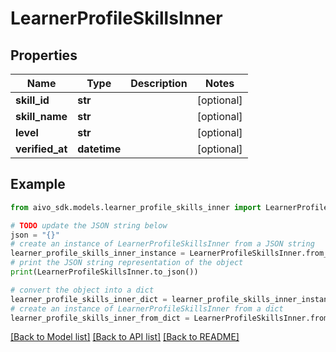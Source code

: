 # LearnerProfileSkillsInner

## Properties

Name | Type | Description | Notes
------------ | ------------- | ------------- | -------------
**skill_id** | **str** |  | [optional]
**skill_name** | **str** |  | [optional]
**level** | **str** |  | [optional]
**verified_at** | **datetime** |  | [optional]

## Example

```python
from aivo_sdk.models.learner_profile_skills_inner import LearnerProfileSkillsInner

# TODO update the JSON string below
json = "{}"
# create an instance of LearnerProfileSkillsInner from a JSON string
learner_profile_skills_inner_instance = LearnerProfileSkillsInner.from_json(json)
# print the JSON string representation of the object
print(LearnerProfileSkillsInner.to_json())

# convert the object into a dict
learner_profile_skills_inner_dict = learner_profile_skills_inner_instance.to_dict()
# create an instance of LearnerProfileSkillsInner from a dict
learner_profile_skills_inner_from_dict = LearnerProfileSkillsInner.from_dict(learner_profile_skills_inner_dict)
```

[[Back to Model list]](../README.md#documentation-for-models) [[Back to API list]](../README.md#documentation-for-api-endpoints) [[Back to README]](../README.md)
